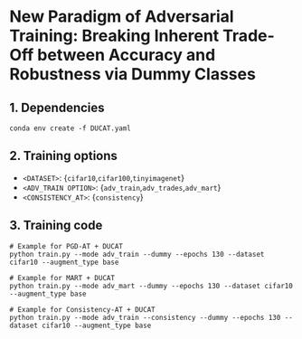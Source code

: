 # New Paradigm of Adversarial Training: Breaking Inherent Trade-Off between Accuracy and Robustness via Dummy Classes


## 1. Dependencies

```
conda env create -f DUCAT.yaml
```


## 2. Training options

- `<DATASET>`: {`cifar10`,`cifar100`,`tinyimagenet`}
- `<ADV_TRAIN OPTION>`: {`adv_train`,`adv_trades`,`adv_mart`}
- `<CONSISTENCY_AT>`: {`consistency`}


## 3. Training code

```
# Example for PGD-AT + DUCAT
python train.py --mode adv_train --dummy --epochs 130 --dataset cifar10 --augment_type base

# Example for MART + DUCAT
python train.py --mode adv_mart --dummy --epochs 130 --dataset cifar10 --augment_type base

# Example for Consistency-AT + DUCAT
python train.py --mode adv_train --consistency --dummy --epochs 130 --dataset cifar10 --augment_type base
```
